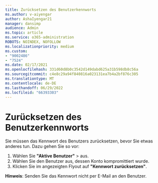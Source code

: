 ```yaml
---
title: Zurücksetzen des Benutzerkennworts
ms.author: v-aiyengar
author: AshaIyengar21
manager: dansimp
audience: Admin
ms.topic: article
ms.service: o365-administration
ROBOTS: NOINDEX, NOFOLLOW
ms.localizationpriority: medium
ms.custom:
- "9002486"
- "7524"
ms.date: 02/17/2021
ms.openlocfilehash: 331d60d8b0c3542d149dabd625a31b598db8c56a
ms.sourcegitcommit: c4e8c29a94f840816a023131ea7b4a2bf876c305
ms.translationtype: MT
ms.contentlocale: de-DE
ms.lasthandoff: 06/29/2022
ms.locfileid: "66393303"
---
```

# <a name="reset-the-users-password"></a>Zurücksetzen des Benutzerkennworts

Sie müssen das Kennwort des Benutzers zurücksetzen, bevor Sie etwas anderes tun. Dazu gehen Sie so vor:

1. Wählen Sie **"Aktive Benutzer"** >  aus.**[](https://go.microsoft.com/fwlink/p/?linkid=834822)**
1. Wählen Sie den Benutzer aus, dessen Konto kompromittiert wurde.
1. Klicken Sie im angezeigten Flyout auf **"Kennwort zurücksetzen"**.

**Hinweis**: Senden Sie das Kennwort nicht per E-Mail an den Benutzer.
